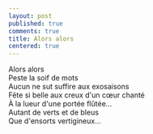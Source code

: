 ```yaml
---
layout: post
published: true
comments: true
title: Alors alors
centered: true
---
```

Alors alors  
Peste la soif de mots  
Aucun ne sut suffire aux exosaisons  
Fête si belle aux creux d'un cœur chanté  
À la lueur d'une portée flûtée…  
Autant de verts et de bleus  
Que d'ensorts vertigineux…
